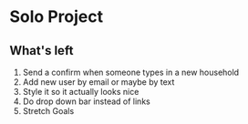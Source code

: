 # Solo Project

## What's left

1. Send a confirm when someone types in a new household
2. Add new user by email or maybe by text
3. Style it so it actually looks nice
4. Do drop down bar instead of links
5. Stretch Goals
